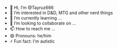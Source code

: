 - 👋 Hi, I’m @Tayruz666
- 👀 I’m interested in D&D, MTG and other nerd things
- 🌱 I’m currently learning ...
- 💞️ I’m looking to collaborate on ...
- 📫 How to reach me ...
- 😄 Pronouns: he/him
- ⚡ Fun fact: I'm autistic

<!---
Tayruz666/Tayruz666 is a ✨ special ✨ repository because its `README.md` (this file) appears on your GitHub profile.
You can click the Preview link to take a look at your changes.
--->
